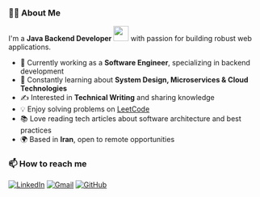 ### 👨‍💻 About Me

I'm a **Java Backend Developer** <img src="https://media.giphy.com/media/WUlplcMpOCEmTGBtBW/giphy.gif" width="30"> with passion for building robust web applications.

- 🔭 Currently working as a **Software Engineer**, specializing in backend development
- 🌱 Constantly learning about **System Design, Microservices & Cloud Technologies**
- ✍️ Interested in **Technical Writing** and sharing knowledge
- 💡 Enjoy solving problems on [LeetCode](https://leetcode.com/)
- 📚 Love reading tech articles about software architecture and best practices
- 🌍 Based in **Iran**, open to remote opportunities

### 📫 How to reach me

[![LinkedIn](https://img.shields.io/badge/LinkedIn-0077B5?style=for-the-badge&logo=linkedin&logoColor=white)](https://www.linkedin.com/in/javad-mahdioun)
[![Gmail](https://img.shields.io/badge/Gmail-D14836?style=for-the-badge&logo=gmail&logoColor=white)](mailto:javad.mahdioun1986@gmail.com)
[![GitHub](https://img.shields.io/badge/GitHub-100000?style=for-the-badge&logo=github&logoColor=white)](https://github.com/yourusername)
